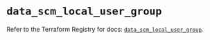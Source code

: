 # `data_scm_local_user_group`

Refer to the Terraform Registry for docs: [`data_scm_local_user_group`](https://registry.terraform.io/providers/paloaltonetworks/scm/1.0.2/docs/data-sources/local_user_group).
